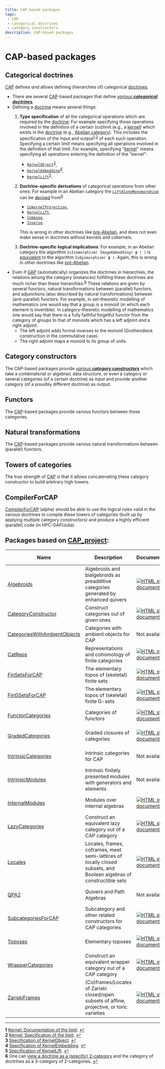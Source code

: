 ```yaml
---
title: CAP-based packages
tags:
 - CAP
 - categorical doctrines
 - category constructors
description: CAP-based packages
---
```


# CAP-based packages

## Categorical doctrines

[CAP][CAP] defines *and* allows defining (hierarchies of) categorical [doctrines][doctrine].
   * There are several [CAP][CAP]-based packages that define [*various* ***categorical doctrines***](doctrines).
   * Defining a [doctrine][doctrine] means several things:
       1. **Type specification** of all the categorical operations which are required by the [doctrine][doctrine]: For example specifying those operations involved in the definition of a certain (co)limit (e.g., a [kernel](https://ncatlab.org/nlab/show/kernel)) which exists in the [doctrine][doctrine] (e.g., [Abelian category](https://ncatlab.org/nlab/show/abelian+category)). This includes the specification of the input and output<sup id="a1">[1](#f1),</sup><sup id="a2">[2](#f2)</sup> of each such operation. Specifying a certain limit means specifying all operations involved in the definition of that limit. For example, specifying "[kernel](https://homalg-project.github.io/CAP_project/CAP/doc/chap6_mj.html#X7DCD99628504B810)" means specifying all operations entering the definition of the "kernel":
           - [`KernelObject`](https://homalg-project.github.io/CAP_project/CAP/doc/chap6_mj.html#X82EAD3357C9FE4C8)<sup id="a3">[3](#f3)</sup>,
           - [`KernelEmbedding`](https://homalg-project.github.io/CAP_project/CAP/doc/chap6_mj.html#X8430666980D732FB)<sup id="a4">[4](#f4)</sup>,
           - [`KernelLift`](https://homalg-project.github.io/CAP_project/CAP/doc/chap6_mj.html#X851623317C59DDE5)<sup id="a5">[5](#f5)</sup>.
       2. **Doctrine-specific derivations**  of categorical operations from other ones: For example in an Abelian category the [`LiftAlongMonomorphism`](https://homalg-project.github.io/CAP_project/CAP/doc/chap3_mj.html#X83CDF65582CD9921) can be [derived](https://github.com/homalg-project/CAP_project/blob/85d19bd33e1e3d8971d79f13cf814a5210de3392/CAP/gap/DerivedMethods.gi#L1641) from<sup id="a6">[6](#f6)</sup>
           + [`CokernelProjection`](https://homalg-project.github.io/CAP_project/CAP/doc/chap6_mj.html#X78948D7A7B52AB31),
           + [`KernelLift`](https://homalg-project.github.io/CAP_project/CAP/doc/chap6_mj.html#X851623317C59DDE5),
           + [`Compose`](https://homalg-project.github.io/CAP_project/CAP/doc/chap3_mj.html#X8244F7A0868BE27D),
           + [`Inverse`](https://homalg-project.github.io/CAP_project/CAP/doc/chap3_mj.html#X864F84C47DC1A620).

           This is wrong in other doctrines like [pre-Abelian](https://ncatlab.org/nlab/show/pre-abelian+category), and does not even make sense in doctrines without kernels and cokernels.
       3. **Doctrine-specific logical implications**: For example, in an Abelian category the algorithm `IsIsomorphism( ImageEmbedding( ϕ ) )` is [equivalent](https://github.com/homalg-project/CAP_project/blob/85d19bd33e1e3d8971d79f13cf814a5210de3392/CAP/LogicForCategories/PropositionsForAbelianCategories.tex#L17-L29) to the algorithm `IsEpimorphism( ϕ )`. Again, this is wrong in other doctrines like [pre-Abelian](https://ncatlab.org/nlab/show/pre-abelian+category).
   * Even if [GAP][GAP] (automatically) organizes the doctrines in hierarchies, the relations among the category (instances) fulfilling these doctrines are much richer than these hierarchies.<sup id="a6">[6](#f6)</sup> These relations are given by several functors, natural transformations between (parallel) functors, and adjunctions (also described by natural transformations) between (anti-parallel) functors. For example, in set-theoretic modelling of mathematics one would say that a group *is* a monoid (in which each element is invertible). In category-theoretic modelling of mathematics one would say that there is a fully faithful forgetful functor from the category of groups to that of monoids which has a left adjoint *and* a right adjoint:
      + The left adjoint adds formal inverses to the monoid (Grothendieck construction in the commutative case).
      + The right adjoint maps a monoid to its group of units.

## Category constructors

The CAP-based packages provide [*various* ***category constructors***](constructors) which take a combinatorial or algebraic data structure, or even a category or several categories (of a certain doctrine) as input and provide another category (of a possibly different doctrine) as output.

## Functors

The [CAP][CAP]-based packages provide various functors between these categories.

## Natural transformations

The [CAP][CAP]-based packages provide various natural transformations between (parallel) functors.

## Towers of categories

The true strength of [CAP][CAP] is that it allows concatenating these category constructor to build arbitrary high towers.

## CompilerForCAP

[CompilerForCAP](https://github.com/homalg-project/CAP_project/tree/master/CompilerForCAP) (alpha) should be able to use the logical rules valid in the various doctrines to compile these towers of categories (built up by applying multiple category constructors) and produce a highly efficient (parallel) code (in HPC-GAP/Julia).

<!-- BEGIN CAP_project USED_BY -->
## Packages based on [CAP_project](https://github.com/homalg-project/CAP_project):

| Name | Description | Documentation | Build Status | Code Coverage | Status |
| ---- | ----------- | ------------- | ------------ | ------------- | ------ |
| [Algebroids](https://github.com/homalg-project/Algebroids) | Algebroids and bialgebroids as preadditive categories generated by enhanced quivers | [![HTML stable documentation][docs-Algebroids-img]][docs-Algebroids-url] | [![Build Status][tests-Algebroids-img]][tests-Algebroids-url] | [![Code Coverage][codecov-Algebroids-img]][codecov-Algebroids-url] | dev |
| [CategoryConstructor](https://github.com/homalg-project/CategoryConstructor) | Construct categories out of given ones | [![HTML stable documentation][docs-CategoryConstructor-img]][docs-CategoryConstructor-url] | [![Build Status][tests-CategoryConstructor-img]][tests-CategoryConstructor-url] | [![Code Coverage][codecov-CategoryConstructor-img]][codecov-CategoryConstructor-url] | dev |
| [CategoriesWithAmbientObjects](https://github.com/homalg-project/CategoriesWithAmbientObjects) | Categories with ambient objects for CAP | Not available | [![Build Status][tests-CategoriesWithAmbientObjects-img]][tests-CategoriesWithAmbientObjects-url] | [![Code Coverage][codecov-CategoriesWithAmbientObjects-img]][codecov-CategoriesWithAmbientObjects-url] | dev |
| [CatReps](https://github.com/homalg-project/CatReps) | Representations and cohomology of finite categories | [![HTML stable documentation][docs-CatReps-img]][docs-CatReps-url] | [![Build Status][tests-CatReps-img]][tests-CatReps-url] | [![Code Coverage][codecov-CatReps-img]][codecov-CatReps-url] | dev |
| [FinSetsForCAP](https://github.com/homalg-project/FinSetsForCAP) | The elementary topos of (skeletal) finite sets | [![HTML stable documentation][docs-FinSetsForCAP-img]][docs-FinSetsForCAP-url] | [![Build Status][tests-FinSetsForCAP-img]][tests-FinSetsForCAP-url] | [![Code Coverage][codecov-FinSetsForCAP-img]][codecov-FinSetsForCAP-url] | dev |
| [FinGSetsForCAP](https://github.com/homalg-project/FinGSetsForCAP) | The elementary topos of (skeletal) finite G-sets | [![HTML stable documentation][docs-FinGSetsForCAP-img]][docs-FinGSetsForCAP-url] | [![Build Status][tests-FinGSetsForCAP-img]][tests-FinGSetsForCAP-url] | [![Code Coverage][codecov-FinGSetsForCAP-img]][codecov-FinGSetsForCAP-url] | dev |
| [FunctorCategories](https://github.com/homalg-project/FunctorCategories) | Categories of functors | [![HTML stable documentation][docs-FunctorCategories-img]][docs-FunctorCategories-url] | [![Build Status][tests-FunctorCategories-img]][tests-FunctorCategories-url] | [![Code Coverage][codecov-FunctorCategories-img]][codecov-FunctorCategories-url] | dev |
| [GradedCategories](https://github.com/homalg-project/GradedCategories) | Graded closures of categories | [![HTML stable documentation][docs-GradedCategories-img]][docs-GradedCategories-url] | [![Build Status][tests-GradedCategories-img]][tests-GradedCategories-url] | [![Code Coverage][codecov-GradedCategories-img]][codecov-GradedCategories-url] | dev |
| [IntrinsicCategories](https://github.com/homalg-project/IntrinsicCategories) | Intrinsic categories for CAP | Not available | [![Build Status][tests-IntrinsicCategories-img]][tests-IntrinsicCategories-url] | [![Code Coverage][codecov-IntrinsicCategories-img]][codecov-IntrinsicCategories-url] | dev |
| [IntrinsicModules](https://github.com/homalg-project/IntrinsicModules) | Intrinsic finitely presented modules with generators and elements | Not available | [![Build Status][tests-IntrinsicModules-img]][tests-IntrinsicModules-url] | [![Code Coverage][codecov-IntrinsicModules-img]][codecov-IntrinsicModules-url] | dev |
| [InternalModules](https://github.com/homalg-project/InternalModules) | Modules over internal algebras | [![HTML stable documentation][docs-InternalModules-img]][docs-InternalModules-url] | [![Build Status][tests-InternalModules-img]][tests-InternalModules-url] | [![Code Coverage][codecov-InternalModules-img]][codecov-InternalModules-url] | dev |
| [LazyCategories](https://github.com/homalg-project/LazyCategories) | Construct an equivalent lazy category out of a CAP category | [![HTML stable documentation][docs-LazyCategories-img]][docs-LazyCategories-url] | [![Build Status][tests-LazyCategories-img]][tests-LazyCategories-url] | [![Code Coverage][codecov-LazyCategories-img]][codecov-LazyCategories-url] | dev |
| [Locales](https://github.com/homalg-project/Locales) | Locales, frames, coframes, meet semi-lattices of locally closed subsets, and Boolean algebras of constructible sets | [![HTML stable documentation][docs-Locales-img]][docs-Locales-url] | [![Build Status][tests-Locales-img]][tests-Locales-url] | [![Code Coverage][codecov-Locales-img]][codecov-Locales-url] | dev |
| [QPA2](https://github.com/homalg-project/QPA2) | Quivers and Path Algebras | Not available | [![Build Status][tests-QPA2-img]][tests-QPA2-url] | [![Code Coverage][codecov-QPA2-img]][codecov-QPA2-url] | dev |
| [SubcategoriesForCAP](https://github.com/homalg-project/SubcategoriesForCAP) | Subcategory and other related constructors for CAP categories | [![HTML stable documentation][docs-SubcategoriesForCAP-img]][docs-SubcategoriesForCAP-url] | [![Build Status][tests-SubcategoriesForCAP-img]][tests-SubcategoriesForCAP-url] | [![Code Coverage][codecov-SubcategoriesForCAP-img]][codecov-SubcategoriesForCAP-url] | dev |
| [Toposes](https://github.com/homalg-project/Toposes) | Elementary toposes | [![HTML stable documentation][docs-Toposes-img]][docs-Toposes-url] | [![Build Status][tests-Toposes-img]][tests-Toposes-url] | [![Code Coverage][codecov-Toposes-img]][codecov-Toposes-url] | dev |
| [WrapperCategories](https://github.com/homalg-project/WrapperCategories) | Construct an equivalent wrapper category out of a CAP category | [![HTML stable documentation][docs-WrapperCategories-img]][docs-WrapperCategories-url] | [![Build Status][tests-WrapperCategories-img]][tests-WrapperCategories-url] | [![Code Coverage][codecov-WrapperCategories-img]][codecov-WrapperCategories-url] | dev |
| [ZariskiFrames](https://github.com/homalg-project/ZariskiFrames) | (Co)frames/Locales of Zariski closed/open subsets of affine, projective, or toric varieties | [![HTML stable documentation][docs-ZariskiFrames-img]][docs-ZariskiFrames-url] | [![Build Status][tests-ZariskiFrames-img]][tests-ZariskiFrames-url] | [![Code Coverage][codecov-ZariskiFrames-img]][codecov-ZariskiFrames-url] | dev |

[docs-Algebroids-img]: https://img.shields.io/badge/HTML-stable-blue.svg
[docs-Algebroids-url]: https://homalg-project.github.io/Algebroids/doc/chap0_mj.html

[tests-Algebroids-img]: https://github.com/homalg-project/Algebroids/workflows/Tests/badge.svg?branch=master
[tests-Algebroids-url]: https://github.com/homalg-project/Algebroids/actions?query=workflow%3ATests+branch%3Amaster

[codecov-Algebroids-img]: https://codecov.io/gh/homalg-project/Algebroids/branch/master/graph/badge.svg
[codecov-Algebroids-url]: https://codecov.io/gh/homalg-project/Algebroids

[docs-CategoryConstructor-img]: https://img.shields.io/badge/HTML-stable-blue.svg
[docs-CategoryConstructor-url]: https://homalg-project.github.io/CategoryConstructor/doc/chap0_mj.html

[tests-CategoryConstructor-img]: https://github.com/homalg-project/CategoryConstructor/workflows/Tests/badge.svg?branch=master
[tests-CategoryConstructor-url]: https://github.com/homalg-project/CategoryConstructor/actions?query=workflow%3ATests+branch%3Amaster

[codecov-CategoryConstructor-img]: https://codecov.io/gh/homalg-project/CategoryConstructor/branch/master/graph/badge.svg
[codecov-CategoryConstructor-url]: https://codecov.io/gh/homalg-project/CategoryConstructor

[tests-CategoriesWithAmbientObjects-img]: https://github.com/homalg-project/CategoriesWithAmbientObjects/workflows/Tests/badge.svg?branch=master
[tests-CategoriesWithAmbientObjects-url]: https://github.com/homalg-project/CategoriesWithAmbientObjects/actions?query=workflow%3ATests+branch%3Amaster

[codecov-CategoriesWithAmbientObjects-img]: https://codecov.io/gh/homalg-project/CategoriesWithAmbientObjects/branch/master/graph/badge.svg
[codecov-CategoriesWithAmbientObjects-url]: https://codecov.io/gh/homalg-project/CategoriesWithAmbientObjects

[docs-CatReps-img]: https://img.shields.io/badge/HTML-stable-blue.svg
[docs-CatReps-url]: https://homalg-project.github.io/CatReps/doc/chap0_mj.html

[tests-CatReps-img]: https://github.com/homalg-project/CatReps/workflows/Tests/badge.svg?branch=master
[tests-CatReps-url]: https://github.com/homalg-project/CatReps/actions?query=workflow%3ATests+branch%3Amaster

[codecov-CatReps-img]: https://codecov.io/gh/homalg-project/CatReps/branch/master/graph/badge.svg
[codecov-CatReps-url]: https://codecov.io/gh/homalg-project/CatReps

[docs-FinSetsForCAP-img]: https://img.shields.io/badge/HTML-stable-blue.svg
[docs-FinSetsForCAP-url]: https://homalg-project.github.io/FinSetsForCAP/doc/chap0_mj.html

[tests-FinSetsForCAP-img]: https://github.com/homalg-project/FinSetsForCAP/workflows/Tests/badge.svg?branch=master
[tests-FinSetsForCAP-url]: https://github.com/homalg-project/FinSetsForCAP/actions?query=workflow%3ATests+branch%3Amaster

[codecov-FinSetsForCAP-img]: https://codecov.io/gh/homalg-project/FinSetsForCAP/branch/master/graph/badge.svg
[codecov-FinSetsForCAP-url]: https://codecov.io/gh/homalg-project/FinSetsForCAP

[docs-FinGSetsForCAP-img]: https://img.shields.io/badge/HTML-stable-blue.svg
[docs-FinGSetsForCAP-url]: https://homalg-project.github.io/FinGSetsForCAP/doc/chap0_mj.html

[tests-FinGSetsForCAP-img]: https://github.com/homalg-project/FinGSetsForCAP/workflows/Tests/badge.svg?branch=master
[tests-FinGSetsForCAP-url]: https://github.com/homalg-project/FinGSetsForCAP/actions?query=workflow%3ATests+branch%3Amaster

[codecov-FinGSetsForCAP-img]: https://codecov.io/gh/homalg-project/FinGSetsForCAP/branch/master/graph/badge.svg
[codecov-FinGSetsForCAP-url]: https://codecov.io/gh/homalg-project/FinGSetsForCAP

[docs-FunctorCategories-img]: https://img.shields.io/badge/HTML-stable-blue.svg
[docs-FunctorCategories-url]: https://homalg-project.github.io/FunctorCategories/doc/chap0_mj.html

[tests-FunctorCategories-img]: https://github.com/homalg-project/FunctorCategories/workflows/Tests/badge.svg?branch=master
[tests-FunctorCategories-url]: https://github.com/homalg-project/FunctorCategories/actions?query=workflow%3ATests+branch%3Amaster

[codecov-FunctorCategories-img]: https://codecov.io/gh/homalg-project/FunctorCategories/branch/master/graph/badge.svg
[codecov-FunctorCategories-url]: https://codecov.io/gh/homalg-project/FunctorCategories

[docs-GradedCategories-img]: https://img.shields.io/badge/HTML-stable-blue.svg
[docs-GradedCategories-url]: https://homalg-project.github.io/GradedCategories/doc/chap0_mj.html

[tests-GradedCategories-img]: https://github.com/homalg-project/GradedCategories/workflows/Tests/badge.svg?branch=master
[tests-GradedCategories-url]: https://github.com/homalg-project/GradedCategories/actions?query=workflow%3ATests+branch%3Amaster

[codecov-GradedCategories-img]: https://codecov.io/gh/homalg-project/GradedCategories/branch/master/graph/badge.svg
[codecov-GradedCategories-url]: https://codecov.io/gh/homalg-project/GradedCategories

[tests-IntrinsicCategories-img]: https://github.com/homalg-project/IntrinsicCategories/workflows/Tests/badge.svg?branch=master
[tests-IntrinsicCategories-url]: https://github.com/homalg-project/IntrinsicCategories/actions?query=workflow%3ATests+branch%3Amaster

[codecov-IntrinsicCategories-img]: https://codecov.io/gh/homalg-project/IntrinsicCategories/branch/master/graph/badge.svg
[codecov-IntrinsicCategories-url]: https://codecov.io/gh/homalg-project/IntrinsicCategories

[tests-IntrinsicModules-img]: https://github.com/homalg-project/IntrinsicModules/workflows/Tests/badge.svg?branch=master
[tests-IntrinsicModules-url]: https://github.com/homalg-project/IntrinsicModules/actions?query=workflow%3ATests+branch%3Amaster

[codecov-IntrinsicModules-img]: https://codecov.io/gh/homalg-project/IntrinsicModules/branch/master/graph/badge.svg
[codecov-IntrinsicModules-url]: https://codecov.io/gh/homalg-project/IntrinsicModules

[docs-InternalModules-img]: https://img.shields.io/badge/HTML-stable-blue.svg
[docs-InternalModules-url]: https://homalg-project.github.io/InternalModules/doc/chap0_mj.html

[tests-InternalModules-img]: https://github.com/homalg-project/InternalModules/workflows/Tests/badge.svg?branch=master
[tests-InternalModules-url]: https://github.com/homalg-project/InternalModules/actions?query=workflow%3ATests+branch%3Amaster

[codecov-InternalModules-img]: https://codecov.io/gh/homalg-project/InternalModules/branch/master/graph/badge.svg
[codecov-InternalModules-url]: https://codecov.io/gh/homalg-project/InternalModules

[docs-LazyCategories-img]: https://img.shields.io/badge/HTML-stable-blue.svg
[docs-LazyCategories-url]: https://homalg-project.github.io/LazyCategories/doc/chap0_mj.html

[tests-LazyCategories-img]: https://github.com/homalg-project/LazyCategories/workflows/Tests/badge.svg?branch=master
[tests-LazyCategories-url]: https://github.com/homalg-project/LazyCategories/actions?query=workflow%3ATests+branch%3Amaster

[codecov-LazyCategories-img]: https://codecov.io/gh/homalg-project/LazyCategories/branch/master/graph/badge.svg
[codecov-LazyCategories-url]: https://codecov.io/gh/homalg-project/LazyCategories

[docs-Locales-img]: https://img.shields.io/badge/HTML-stable-blue.svg
[docs-Locales-url]: https://homalg-project.github.io/Locales/doc/chap0_mj.html

[tests-Locales-img]: https://github.com/homalg-project/Locales/workflows/Tests/badge.svg?branch=master
[tests-Locales-url]: https://github.com/homalg-project/Locales/actions?query=workflow%3ATests+branch%3Amaster

[codecov-Locales-img]: https://codecov.io/gh/homalg-project/Locales/branch/master/graph/badge.svg
[codecov-Locales-url]: https://codecov.io/gh/homalg-project/Locales

[tests-QPA2-img]: https://github.com/homalg-project/QPA2/workflows/Tests/badge.svg?branch=master
[tests-QPA2-url]: https://github.com/homalg-project/QPA2/actions?query=workflow%3ATests+branch%3Amaster

[codecov-QPA2-img]: https://codecov.io/gh/homalg-project/QPA2/branch/master/graph/badge.svg
[codecov-QPA2-url]: https://codecov.io/gh/homalg-project/QPA2

[docs-SubcategoriesForCAP-img]: https://img.shields.io/badge/HTML-stable-blue.svg
[docs-SubcategoriesForCAP-url]: https://homalg-project.github.io/SubcategoriesForCAP/doc/chap0_mj.html

[tests-SubcategoriesForCAP-img]: https://github.com/homalg-project/SubcategoriesForCAP/workflows/Tests/badge.svg?branch=master
[tests-SubcategoriesForCAP-url]: https://github.com/homalg-project/SubcategoriesForCAP/actions?query=workflow%3ATests+branch%3Amaster

[codecov-SubcategoriesForCAP-img]: https://codecov.io/gh/homalg-project/SubcategoriesForCAP/branch/master/graph/badge.svg
[codecov-SubcategoriesForCAP-url]: https://codecov.io/gh/homalg-project/SubcategoriesForCAP

[docs-Toposes-img]: https://img.shields.io/badge/HTML-stable-blue.svg
[docs-Toposes-url]: https://homalg-project.github.io/Toposes/doc/chap0_mj.html

[tests-Toposes-img]: https://github.com/homalg-project/Toposes/workflows/Tests/badge.svg?branch=master
[tests-Toposes-url]: https://github.com/homalg-project/Toposes/actions?query=workflow%3ATests+branch%3Amaster

[codecov-Toposes-img]: https://codecov.io/gh/homalg-project/Toposes/branch/master/graph/badge.svg
[codecov-Toposes-url]: https://codecov.io/gh/homalg-project/Toposes

[docs-WrapperCategories-img]: https://img.shields.io/badge/HTML-stable-blue.svg
[docs-WrapperCategories-url]: https://homalg-project.github.io/WrapperCategories/doc/chap0_mj.html

[tests-WrapperCategories-img]: https://github.com/homalg-project/WrapperCategories/workflows/Tests/badge.svg?branch=master
[tests-WrapperCategories-url]: https://github.com/homalg-project/WrapperCategories/actions?query=workflow%3ATests+branch%3Amaster

[codecov-WrapperCategories-img]: https://codecov.io/gh/homalg-project/WrapperCategories/branch/master/graph/badge.svg
[codecov-WrapperCategories-url]: https://codecov.io/gh/homalg-project/WrapperCategories

[docs-ZariskiFrames-img]: https://img.shields.io/badge/HTML-stable-blue.svg
[docs-ZariskiFrames-url]: https://homalg-project.github.io/ZariskiFrames/doc/chap0_mj.html

[tests-ZariskiFrames-img]: https://github.com/homalg-project/ZariskiFrames/workflows/Tests/badge.svg?branch=master
[tests-ZariskiFrames-url]: https://github.com/homalg-project/ZariskiFrames/actions?query=workflow%3ATests+branch%3Amaster

[codecov-ZariskiFrames-img]: https://codecov.io/gh/homalg-project/ZariskiFrames/branch/master/graph/badge.svg
[codecov-ZariskiFrames-url]: https://codecov.io/gh/homalg-project/ZariskiFrames

<!-- END CAP_project USED_BY -->

---

<b id="f1">1</b> [Kernel: Documentation of the limit](https://homalg-project.github.io/CAP_project/CAP/doc/chap6_mj.html#X7DCD99628504B810). [↩](#a1)<br>
<b id="f2">2</b> [Kernel: Specification of the limit](https://github.com/homalg-project/CAP_project/blob/61ee5d2f9c1c596b8a0ccca2682c02d7eef83cda/CAP/gap/MethodRecord.gi#L3798). [↩](#a2)<br>
<b id="f3">3</b> [Specification of KernelObject](https://github.com/homalg-project/CAP_project/blob/61ee5d2f9c1c596b8a0ccca2682c02d7eef83cda/CAP/gap/MethodRecord.gi#L265). [↩](#a3)<br>
<b id="f4">4</b> [Specification of KernelEmbedding](https://github.com/homalg-project/CAP_project/blob/61ee5d2f9c1c596b8a0ccca2682c02d7eef83cda/CAP/gap/MethodRecord.gi#L273). [↩](#a4)<br>
<b id="f5">5</b> [Specification of KernelLift](https://github.com/homalg-project/CAP_project/blob/61ee5d2f9c1c596b8a0ccca2682c02d7eef83cda/CAP/gap/MethodRecord.gi#L311). [↩](#a5)<br>
<b id="f6">6</b> One can [view a doctrine as a (specific) 2-category](https://ncatlab.org/nlab/show/doctrine#as_2categories) and the category of doctrines as a 3-category of 2-categories. [↩](#a6)<br>

<!-- BEGIN FOOTER -->

[GAP]: https://www.gap-system.org/

[CAP_project]: https://github.com/homalg-project/CAP_project/

[CAP]: https://github.com/homalg-project/CAP_project/tree/master/CAP/

[MonoidalCategories]: https://github.com/homalg-project/CAP_project/tree/master/MonoidalCategories/

[TriangulatedCategories]: https://github.com/homalg-project/HigherHomologicalAlgebra/tree/master/TriangulatedCategories/

[Toposes]: https://github.com/homalg-project/Toposes/

[Locales]: https://github.com/homalg-project/Locales

[doctrine]: https://ncatlab.org/nlab/show/doctrine/

[thin]: https://ncatlab.org/nlab/show/thin+category/

<!-- END FOOTER -->
